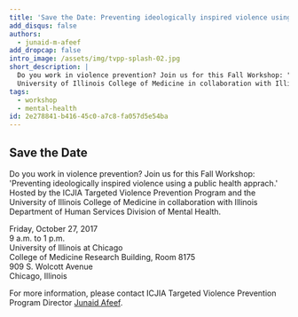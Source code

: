 ```yaml
---
title: 'Save the Date: Preventing ideologically inspired violence using a public health approach'
add_disqus: false
authors:
  - junaid-m-afeef
add_dropcap: false
intro_image: /assets/img/tvpp-splash-02.jpg
short_description: |
  Do you work in violence prevention? Join us for this Fall Workshop: "Preventing ideologically inspired violence using a public health approach." Hosted by the ICJIA Targeted Violence Prevention Program and the
  University of Illinois College of Medicine in collaboration with Illinois Department of Human Services Division of Mental Health.
tags:
  - workshop
  - mental-health
id: 2e278841-b416-45c0-a7c8-fa057d5e54ba
---
```

## Save the Date

Do you work in violence prevention? Join us for this Fall Workshop: 'Preventing ideologically inspired violence using a public health apprach.' Hosted by the ICJIA Targeted Violence Prevention Program and the
University of Illinois College of Medicine in collaboration with Illinois Department of Human Services Division of Mental Health. 

<div class="well">
Friday, October 27, 2017<br>
9 a.m. to 1 p.m.<br>
University of Illinois at Chicago<br>
College of Medicine Research Building, Room 8175<br>
909 S. Wolcott Avenue<br>
Chicago, Illinois<br>
</div>

For more information, please contact ICJIA Targeted Violence Prevention Program Director [Junaid Afeef](mailto://junaid.afeef@illinois.gov).